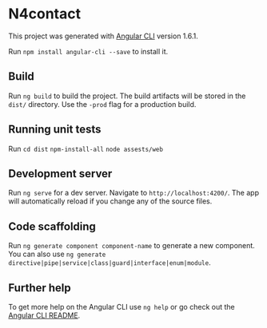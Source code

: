 # N4contact

This project was generated with [Angular CLI](https://github.com/angular/angular-cli) version 1.6.1.

Run `npm install angular-cli --save` to install it.

## Build

Run `ng build` to build the project. The build artifacts will be stored in the `dist/` directory. Use the `-prod` flag for a production build.

## Running unit tests

Run `cd dist`
    `npm-install-all`
	`node assests/web`

## Development server

Run `ng serve` for a dev server. Navigate to `http://localhost:4200/`. The app will automatically reload if you change any of the source files.

## Code scaffolding

Run `ng generate component component-name` to generate a new component. You can also use `ng generate directive|pipe|service|class|guard|interface|enum|module`.

## Further help

To get more help on the Angular CLI use `ng help` or go check out the [Angular CLI README](https://github.com/angular/angular-cli/blob/master/README.md).
